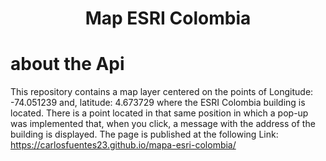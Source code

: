 <h1 align="center">Map ESRI Colombia</h1>

# about the Api
This repository contains a map layer centered on the points of Longitude: -74.051239 and, latitude: 4.673729 where the ESRI Colombia building is located.
There is a point located in that same position in which a pop-up was implemented that, when you click, a message with the address of the building is displayed.
The page is published at the following Link:
https://carlosfuentes23.github.io/mapa-esri-colombia/

